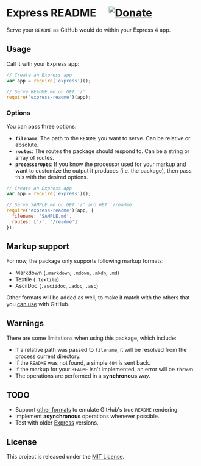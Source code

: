 # Express README &nbsp;&nbsp;&nbsp; [![Donate][paybtn]][paylnk]

Serve your `README` as GitHub would do within your Express 4 app.


## Usage

Call it with your Express app:

```js
// Create an Express app
var app = require('express')();

// Serve README.md on GET '/'
require('express-readme')(app);
```

### Options

You can pass three options:

* **`filename`**: The path to the `README` you want to serve. Can be relative or
  absolute.
* **`routes`**: The routes the package should respond to. Can be a string or
  array of routes.
* **`processorOpts`**: If you know the processor used for your markup and want
  to customize the output it produces (i.e. the package), then pass this with
  the desired options.

```js
// Create an Express app
var app = require('express')();

// Serve SAMPLE.md on GET '/' and GET '/readme'
require('express-readme')(app, {
  filename: 'SAMPLE.md',
  routes: ['/', '/readme']
});
```


## Markup support

For now, the package only supports following markup formats:

* Markdown (`.markdown`, `.mdown`, `.mkdn`, `.md`)
* Textile (`.textile`)
* AsciiDoc (`.asciidoc`, `.adoc`, `.asc`)

Other formats will be added as well, to make it match with the others that you
[can use][fmts] with GitHub.


## Warnings

There are some limitations when using this package, which include:

* If a relative path was passed to `filename`, it will be resolved from the
  process current directory.
* If the `README` was not found, a simple `404` is sent back.
* If the markup for your `README` isn't implemented, an error will be `throw`n.
* The operations are performed in a **synchronous** way.


## TODO

* Support [other formats][fmts] to emulate GitHub's true `README` rendering.
* Implement **asynchronous** operations whenever possible.
* Test with older [Express](http://expressjs.com) versions.


## License

This project is released under the [MIT License](LICENSE.txt).


[fmts]: https://github.com/github/markup#markups

[paybtn]: https://www.paypalobjects.com/en_US/i/btn/btn_donate_SM.gif
[paylnk]: https://www.paypal.com/cgi-bin/webscr?cmd=_s-xclick&hosted_button_id=DVB7SSMVSHGTN
